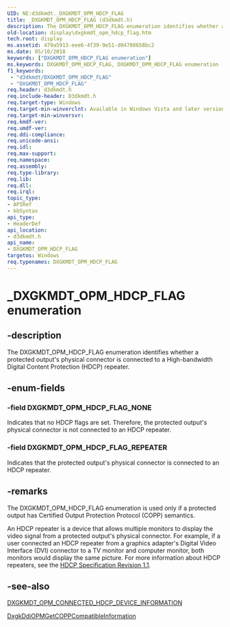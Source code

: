 ```yaml
---
UID: NE:d3dkmdt._DXGKMDT_OPM_HDCP_FLAG
title: _DXGKMDT_OPM_HDCP_FLAG (d3dkmdt.h)
description: The DXGKMDT_OPM_HDCP_FLAG enumeration identifies whether a protected output's physical connector is connected to a High-bandwidth Digital Content Protection (HDCP) repeater.
old-location: display\dxgkmdt_opm_hdcp_flag.htm
tech.root: display
ms.assetid: 479a5913-eee6-4f39-9e51-d04708658bc2
ms.date: 05/10/2018
keywords: ["DXGKMDT_OPM_HDCP_FLAG enumeration"]
ms.keywords: DXGKMDT_OPM_HDCP_FLAG, DXGKMDT_OPM_HDCP_FLAG enumeration [Display Devices], DXGKMDT_OPM_HDCP_FLAG_NONE, DXGKMDT_OPM_HDCP_FLAG_REPEATER, DmEnums_4969beac-7f4f-4bef-bd67-65599816c9ee.xml, _DXGKMDT_OPM_HDCP_FLAG, d3dkmdt/DXGKMDT_OPM_HDCP_FLAG, d3dkmdt/DXGKMDT_OPM_HDCP_FLAG_NONE, d3dkmdt/DXGKMDT_OPM_HDCP_FLAG_REPEATER, display.dxgkmdt_opm_hdcp_flag
f1_keywords:
 - "d3dkmdt/DXGKMDT_OPM_HDCP_FLAG"
 - "DXGKMDT_OPM_HDCP_FLAG"
req.header: d3dkmdt.h
req.include-header: D3dkmdt.h
req.target-type: Windows
req.target-min-winverclnt: Available in Windows Vista and later versions of the Windows operating systems.
req.target-min-winversvr: 
req.kmdf-ver: 
req.umdf-ver: 
req.ddi-compliance: 
req.unicode-ansi: 
req.idl: 
req.max-support: 
req.namespace: 
req.assembly: 
req.type-library: 
req.lib: 
req.dll: 
req.irql: 
topic_type:
- APIRef
- kbSyntax
api_type:
- HeaderDef
api_location:
- d3dkmdt.h
api_name:
- DXGKMDT_OPM_HDCP_FLAG
targetos: Windows
req.typenames: DXGKMDT_OPM_HDCP_FLAG
---
```


# _DXGKMDT_OPM_HDCP_FLAG enumeration


## -description


The DXGKMDT_OPM_HDCP_FLAG enumeration identifies whether a protected output's physical connector is connected to a High-bandwidth Digital Content Protection (HDCP) repeater. 


## -enum-fields




### -field DXGKMDT_OPM_HDCP_FLAG_NONE

Indicates that no HDCP flags are set. Therefore, the protected output's physical connector is not connected to an HDCP repeater. 


### -field DXGKMDT_OPM_HDCP_FLAG_REPEATER

Indicates that the protected output's physical connector is connected to an HDCP repeater. 


## -remarks



The DXGKMDT_OPM_HDCP_FLAG enumeration is used only if a protected output has Certified Output Protection Protocol (COPP) semantics. 

An HDCP repeater is a device that allows multiple monitors to display the video signal from a protected output's physical connector. For example, if a user connected an HDCP repeater from a graphics adapter's Digital Video Interface (DVI) connector to a TV monitor and computer monitor, both monitors would display the same picture. For more information about HDCP repeaters, see the <a href="https://go.microsoft.com/fwlink/p/?linkid=38728">HDCP Specification Revision 1.1</a>. 




## -see-also




<a href="https://docs.microsoft.com/windows-hardware/drivers/ddi/d3dkmdt/ns-d3dkmdt-_dxgkmdt_opm_connected_hdcp_device_information">DXGKMDT_OPM_CONNECTED_HDCP_DEVICE_INFORMATION</a>



<a href="https://docs.microsoft.com/windows-hardware/drivers/ddi/dispmprt/nc-dispmprt-dxgkddi_opm_get_copp_compatible_information">DxgkDdiOPMGetCOPPCompatibleInformation</a>
 

 

